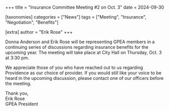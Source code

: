 +++
title = "Insurance Committee Meeting #2 on Oct. 3"
date = 2024-09-30

[taxonomies]
categories = ["News"]
tags = ["Meeting", "Insurance", "Negotiation", "Benefits"]

[extra]
author = "Erik Rose"
+++

Donna Anderson and Erik Rose will be representing GPEA members in a continuing series of discussions regarding insurance benefits for the upcoming year.  The meeting will take place at City Hall on Thursday, Oct. 3 at 3:30 pm.

We appreciate those of you who have reached out to us regarding Providence as our choice of provider.  If you would still like your voice to be heard in the upcoming discussion, please contact one of our officers before the meeting.

Thank you,\
Erik Rose\
GPEA President
